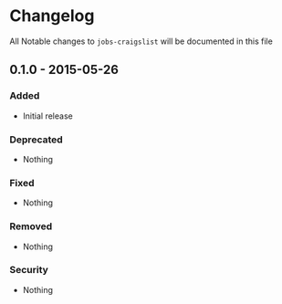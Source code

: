 # Changelog
All Notable changes to `jobs-craigslist` will be documented in this file

## 0.1.0 - 2015-05-26

### Added
- Initial release

### Deprecated
- Nothing

### Fixed
- Nothing

### Removed
- Nothing

### Security
- Nothing
